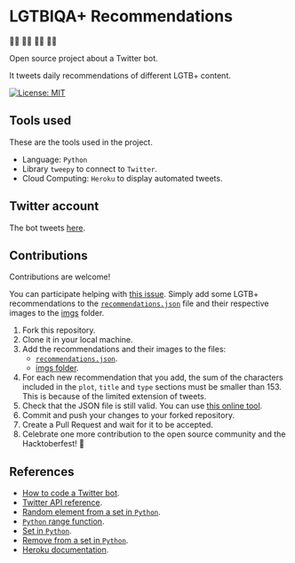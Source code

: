 # LGTBIQA+ Recommendations

:rainbow_flag: :rainbow_flag: :rainbow_flag: :rainbow_flag:

Open source project about a Twitter bot.

It tweets daily recommendations of different LGTB+ content.

[![License: MIT](https://img.shields.io/badge/License-MIT-yellow.svg)](https://opensource.org/licenses/MIT)

## Tools used

These are the tools used in the project.

- Language: `Python`
- Library `tweepy` to connect to `Twitter`.
- Cloud Computing: `Heroku` to display automated tweets.

## Twitter account

The bot tweets [here](https://twitter.com/LGTB_Media).

## Contributions

Contributions are welcome! 

You can participate helping with [this issue](https://github.com/aure-nogueras/LGTBIQA-Recommendations/issues/1). Simply add some LGTB+ recommendations to the [`recommendations.json`](https://github.com/aure-nogueras/LGTBIQA-Recommendations/blob/main/recommendations.json) file and their respective images to the [imgs](https://github.com/aure-nogueras/LGTBIQA-Recommendations/tree/main/imgs) folder. 

1. Fork this repository.
2. Clone it in your local machine.
3. Add the recommendations and their images to the files:
	- [`recommendations.json`](https://github.com/aure-nogueras/LGTBIQA-Recommendations/blob/main/recommendations.json).
	- [imgs folder](https://github.com/aure-nogueras/LGTBIQA-Recommendations/tree/main/imgs).
4. For each new recommendation that you add, the sum of the characters included in the `plot`, `title` and `type` sections must be smaller than 153. This is because of the limited extension of tweets.
5. Check that the JSON file is still valid. You can use [this online tool](https://jsonlint.com/).
5. Commit and push your changes to your forked repository.
6. Create a Pull Request and wait for it to be accepted.
7. Celebrate one more contribution to the open source community and the Hacktoberfest! :beers:

## References

- [How to code a Twitter bot](https://fcoterroba.com/proyecto-python-avanzado-como-hacer-bot-twitter-automatizarlo).
- [Twitter API reference](https://docs.tweepy.org/en/stable/api.html?).
- [Random element from a set in `Python`](https://www.codespeedy.com/select-random-element-from-set-in-python/).
- [`Python` range function](https://www.geeksforgeeks.org/python-range-function/).
- [Set in `Python`](https://www.programiz.com/python-programming/methods/built-in/set).
- [Remove from a set in `Python`](https://www.programiz.com/python-programming/methods/set/remove).
- [Heroku documentation](https://devcenter.heroku.com/).
